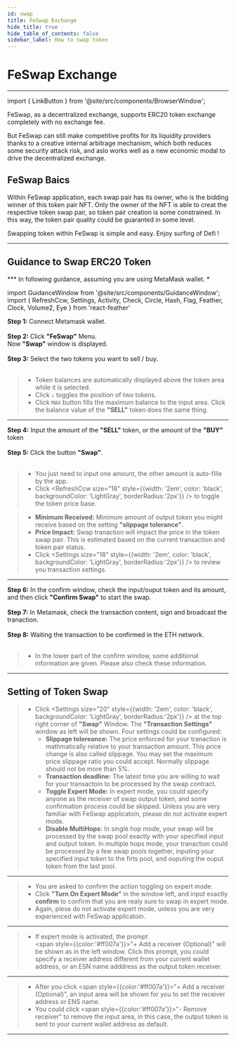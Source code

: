 ```yaml
---
id: swap
title: FeSwap Exchange
hide_title: true
hide_table_of_contents: false
sidebar_label: How to swap token
---
```


<div  style={{ color: "#00A4B8",}}>
  <h1> FeSwap Exchange </h1>
</div>

_____________

import { LinkButton } from '@site/src/components/BrowserWindow';

FeSwap, as a decentralized exchange, supports ERC20 token exchange completely with no exchange fee.

But FeSwap can still make competitive profits for its liquidity providers thanks to a creative internal arbitrage mechanism, which both reduces some security attack risk, and aslo works well as a new economic modal to drive the decentralized exchange.  

<LinkButton url="docs/FreeSwap/abstract" link="Learn more about FeSwap Protocol 👈" />

<div style={{height:'60px'}}/>

## <span className="title"> FeSwap Baics </span>

Within FeSwap application, each swap pair has its owner, who is the bidding winner of this token pair NFT. Only the owner of the NFT is able to creat the respective token swap pair, so token pair creation is some constrained. In this way, the token pair quality could be guaranted in some level.

Swapping token within FeSwap is simple and easy. Enjoy surfing of Defi ! <br/>

<LinkButton url="https://app.feswap.io/#/Swap" link="Start to Swap token ↗" />

<div style={{height:'60px'}}/>

_________________

## <span className="title"> Guidance to Swap ERC20 Token </span>
*** In following guidance, assuming you are using MetaMask wallet. *

import GuidanceWindow from '@site/src/components/GuidanceWindow';
import { RefreshCcw, Settings, Activity, Check, Circle, Hash, Flag, Feather, Clock, Volume2, Eye } from 'react-feather'

<GuidanceWindow imageUrl="img/Guidance/Swap/Swap01.png">
  <span>
    <strong>Step 1:</strong> Connect Metamask wallet. <br/><br/>
    <strong>Step 2:</strong> Click <strong>"FeSwap"</strong> Menu.<br/>
      Now <strong>"Swap"</strong> window is displayed.  <br/><br/>
    <strong>Step 3:</strong> Select the two tokens you want to sell / buy.  <br/><br/>
  </span>

> - Token balances are automatically displayed above the token area while it is selected. <br/>
> - Click `↓` toggles the position of two tokens.<br/>
> - Click `MAX` button fills the maximum balance to the input area. 
    Click the balance value of the <strong>"SELL"</strong> token does the same thing. 

</GuidanceWindow>

______________

<GuidanceWindow imageUrl="img/Guidance//Swap/Swap02.png">
  <span>
    <strong>Step 4:</strong> Input the amount of the <strong>"SELL"</strong> token, or the amount 
    of the <strong>"BUY"</strong> token <br/><br/>
    <strong>Step 5:</strong> Click the button <strong>"Swap"</strong>.<br/><br/>
  </span>  

> - You just need to input one amount, the other amount is auto-fille by the app.
> - Click <RefreshCcw size="18" style={{width: '2em', color: 'black', backgroundColor: 'LightGray', borderRadius:'2px'}}
    />  to toggle the token price base. 

> - <strong>Minimum Received:</strong> Minimum amount of output token you might receive 
    based on the setting <strong>"slippage tolerance"</strong>.
> - <strong>Price Impact:</strong> Swap tranaction will impact the price in the token swap pair. This is estimated based on the current transaction and token pair status. 
> - Click <Settings size="18" style={{width: '2em', color: 'black', backgroundColor: 'LightGray', borderRadius:'2px'}}
    /> to review you transaction settings. 

</GuidanceWindow>

_____________________

<GuidanceWindow imageUrl="img/Guidance//Swap/Swap03.png">
  <span>
    <strong>Step 6:</strong> In the confirm window, check the input/ouput token and its amount, and then click 
      <strong>"Confirm Swap"</strong> to start the swap.<br/><br/>
    <strong>Step 7:</strong> In Metamask, check the transaction content, sign and broadcast the tranaction.<br/><br/>
    <strong>Step 8:</strong> Waiting the transaction to be confirmed in the ETH network.<br/><br/>
  </span>  

> - In the lower part of the confirm window, some additional information are given. Please also check these information.

</GuidanceWindow>

<div style={{height:'60px'}}/>

_________________

## <span className="title"> Setting of Token Swap </span>

<GuidanceWindow imageUrl="img/Guidance//Swap/Swap04.png">

> - Click <Settings size="20" style={{width: '2em', color: 'black', backgroundColor: 'LightGray',
              borderRadius:'2px'}} /> at the top right corner of <strong>"Swap"</strong> Window. 
              The <strong>"Transaction Settings"</strong> window as left will be shown. Four settings could be configured: <br/>
>   - <strong>Slippage tolereance:</strong> The price enforced for your tranaction is mathmatically relative to your transaction amount. This price change is also called slippage. You may set the maximum price slippage ratio you could accept. Normally slippage should not be more than 5%.
>   - <strong>Transaction deadline:</strong> The latest time you are willing to wait for your transactoin to be processed by the swap contract. 
>   - <strong>Toggle Expert Mode:</strong> In expert mode, you could specify anyone as the receiver of swap output token, and some confirmation process could be skipped. Unless you are very familiar with FeSwap applicatoin, please do not activate expert mode. 
>   - <strong>Disable MultiHops:</strong> In single hop mode, your swap will be processed by the swap pool exactly with your specified input and output token. In multiple hops mode, your tranaction could be processed by a few swap pools together, inputing your specified input token to the firts pool, and ouputing the ouput token from the last pool.  

</GuidanceWindow>

______________________________

<GuidanceWindow imageUrl="img/Guidance//Swap/Swap05.png">

> - You are asked to confirm the action toggling on expert mode. 
> - Click <strong>"Turn On Expert Mode"</strong> in the window left, and input exactly <strong>confirm</strong> to confirm that you are realy sure to swap in expert mode.   
> - Again, plese do not activate expert mode, unless you are very experienced with FeSwap applicatoin. 

</GuidanceWindow>

______________________________


<GuidanceWindow imageUrl="img/Guidance//Swap/Swap06.png">

> - If expert mode is activated, the prompt <br/> 
    <span style={{color:'#ff007a'}}>"+ Add a receiver (Optional)"</span> will be shown as in the left window.
    Click this prompt, you could specify a receiver address different from your current wallet address, or an ESN name adddress 
    as the output token receiver. 

</GuidanceWindow>

______________________________


<GuidanceWindow imageUrl="img/Guidance//Swap/Swap07.png">

> - After you click <span style={{color:'#ff007a'}}>"+ Add a receiver (Optional)"</span>, an input area will be shown for you
    to set the receiver address or ENS name.
> - You could click <span style={{color:'#ff007a'}}>"- Remove receiver"</span> to remove the input area, in this case,
    the output token is sent to your current wallet address as default.

</GuidanceWindow>

______________________________



